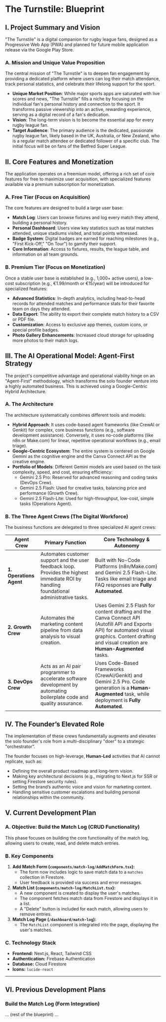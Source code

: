 
# The Turnstile: Blueprint

## I. Project Summary and Vision

"The Turnstile" is a digital companion for rugby league fans, designed as a Progressive Web App (PWA) and planned for future mobile application release via the Google Play Store.

### A. Mission and Unique Value Proposition

The central mission of "The Turnstile" is to deepen fan engagement by providing a dedicated platform where users can log their match attendance, track personal statistics, and celebrate their lifelong support for the sport.

*   **Unique Market Position**: While major sports apps are saturated with live scores and news, "The Turnstile" fills a niche by focusing on the individual fan's personal history and connection to the sport. It transforms passive viewership into an active, rewarding experience, serving as a digital record of a fan's dedication.
*   **Vision**: The long-term vision is to become the essential app for every rugby league fan.
*   **Target Audience**: The primary audience is the dedicated, passionate rugby league fan, likely based in the UK, Australia, or New Zealand, who is a regular match attendee or dedicated follower of a specific club. The initial focus will be on fans of the Betfred Super League.

## II. Core Features and Monetization

The application operates on a freemium model, offering a rich set of core features for free to maximize user acquisition, with specialized features available via a premium subscription for monetization.

### A. Free Tier (Focus on Acquisition)

The core features are designed to build a large user base:

*   **Match Log**: Users can browse fixtures and log every match they attend, building a personal history.
*   **Personal Dashboard**: Users view key statistics such as total matches attended, unique stadiums visited, and total points witnessed.
*   **Badge System**: Digital badges are earned for reaching milestones (e.g., "First Kick-Off," "On Tour") to gamify their support.
*   **Core Information**: Access to fixtures, results, the league table, and information on all team grounds.

### B. Premium Tier (Focus on Monetization)

Once a stable user base is established (e.g., 1,000+ active users), a low-cost subscription (e.g., €1.99/month or €15/year) will be introduced for specialized features:

*   **Advanced Statistics**: In-depth analytics, including head-to-head records for attended matches and performance stats for their favorite team on days they attended.
*   **Data Export**: The ability to export their complete match history to a CSV or PDF file.
*   **Customization**: Access to exclusive app themes, custom icons, or special profile badges.
*   **Photo Gallery Enhancements**: Increased cloud storage for uploading more photos to their match logs.

## III. The AI Operational Model: Agent-First Strategy

The project's competitive advantage and operational viability hinge on an "Agent-First" methodology, which transforms the solo founder venture into a highly automated business. This is achieved using a Google-Centric Hybrid Architecture.

### A. The Architecture

The architecture systematically combines different tools and models:

*   **Hybrid Approach**: It uses code-based agent frameworks (like CrewAI or Genkit) for complex, core business functions (e.g., software development assistance). Conversely, it uses no-code platforms (like n8n or Make.com) for linear, repetitive operational workflows (e.g., email triage).
*   **Google-Centric Ecosystem**: The entire system is centered on Google Gemini as the cognitive engine and the Canva Connect API as the creative engine.
*   **Portfolio of Models**: Different Gemini models are used based on the task complexity, speed, and cost, ensuring efficiency:
    *   Gemini 2.5 Pro: Reserved for advanced reasoning and coding tasks (DevOps Crew).
    *   Gemini 2.5 Flash: Used for creative tasks, balancing price and performance (Growth Crew).
    *   Gemini 2.5 Flash-Lite: Used for high-throughput, low-cost, simple tasks (Operations Agent).

### B. The Three Agent Crews (The Digital Workforce)

The business functions are delegated to three specialized AI agent crews:

| Agent Crew          | Primary Function                                                                                                 | Core Technology & Autonomy                                                                                                                              |
| ------------------- | ---------------------------------------------------------------------------------------------------------------- | ------------------------------------------------------------------------------------------------------------------------------------------------------- |
| **1. Operations Agent** | Automates customer support and the user feedback loop. Provides the highest immediate ROI by handling foundational administrative tasks. | Built with No-Code Platforms (n8n/Make.com) and Gemini 2.5 Flash-Lite. Tasks like email triage and FAQ responses are **Fully Automated**.                |
| **2. Growth Crew**      | Automates the marketing content pipeline from data analysis to visual creation.                               | Uses Gemini 2.5 Flash for content drafting and the Canva Connect API (Autofill API and Exports API) for automated visual graphics. Content drafting and visual creation are **Human-Augmented** tasks. |
| **3. DevOps Crew**      | Acts as an AI pair programmer to accelerate software development by automating boilerplate code and quality assurance. | Uses Code-Based Frameworks (CrewAI/Genkit) and Gemini 2.5 Pro. Code generation is a **Human-Augmented** task, while deployment is **Fully Automated**. |

## IV. The Founder’s Elevated Role

The implementation of these crews fundamentally augments and elevates the solo founder's role from a multi-disciplinary "doer" to a strategic "orchestrator".

The founder focuses on high-leverage, **Human-Led** activities that AI cannot replicate, such as:

*   Defining the overall product roadmap and long-term vision.
*   Making key architectural decisions (e.g., migrating to Next.js for SSR or setting Firestore security rules).
*   Setting the brand’s authentic voice and vision for marketing content.
*   Handling sensitive customer escalations and building personal relationships within the community.

## V. Current Development Plan

### A. Objective: Build the Match Log (CRUD Functionality)

This phase focuses on building the core functionality of the match log, allowing users to create, read, and delete match entries.

### B. Key Components

1.  **Add Match Form (`components/match-log/AddMatchForm.tsx`):**
    *   The form now includes logic to save match data to a `matches` collection in Firestore.
    *   User feedback is provided via success and error messages.
2.  **Match List (`components/match-log/MatchList.tsx`):**
    *   A new component is created to display the user's matches.
    *   The component fetches match data from Firestore and displays it in a list.
    *   A "Delete" button is included for each match, allowing users to remove entries.
3.  **Match Log Page (`/dashboard/match-log`):**
    *   The `MatchList` component is integrated into the page, displaying the user's matches.

### C. Technology Stack

*   **Frontend:** Next.js, React, Tailwind CSS
*   **Authentication:** Firebase Authentication
*   **Database:** Cloud Firestore
*   **Icons:** `lucide-react`

---

## VI. Previous Development Plans

### Build the Match Log (Form Integration)

... (rest of the blueprint) ...
